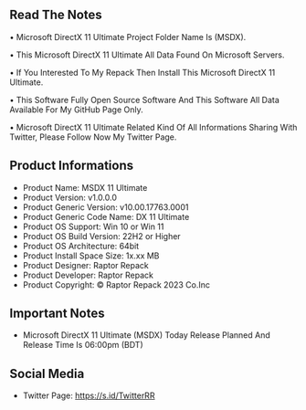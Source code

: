 Read The Notes
--------------

• Microsoft DirectX 11 Ultimate Project Folder Name Is (MSDX).

• This Microsoft DirectX 11 Ultimate All Data Found On Microsoft Servers.

• If You Interested To My Repack Then Install This Microsoft DirectX 11 Ultimate.

• This Software Fully Open Source Software And This Software All Data Available For My GitHub Page Only.

• Microsoft DirectX 11 Ultimate Related Kind Of All Informations Sharing With Twitter, Please Follow Now My Twitter Page.

Product Informations
--------------------
- Product Name: MSDX 11 Ultimate 
- Product Version: v1.0.0.0
- Product Generic Version: v10.00.17763.0001
- Product Generic Code Name: DX 11 Ultimate
- Product OS Support: Win 10 or Win 11
- Product OS Build Version: 22H2 or Higher
- Product OS Architecture: 64bit
- Product Install Space Size: 1x.xx MB
- Product Designer: Raptor Repack
- Product Developer: Raptor Repack
- Product Copyright: © Raptor Repack 2023 Co.Inc

Important Notes
---------------
- Microsoft DirectX 11 Ultimate (MSDX) Today Release Planned And Release Time Is 06:00pm (BDT)

Social Media
------------
- Twitter Page: https://s.id/TwitterRR
